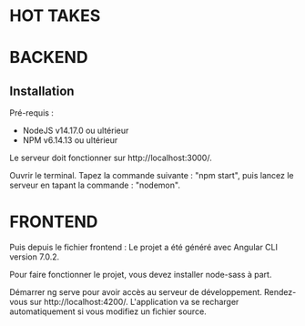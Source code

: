 # HOT TAKES # 

# BACKEND #

## Installation ##

Pré-requis : 
- NodeJS v14.17.0 ou ultérieur
- NPM v6.14.13 ou ultérieur

Le serveur doit fonctionner sur http://localhost:3000/.

Ouvrir le terminal.
Tapez la commande suivante : "npm start", puis lancez le serveur en tapant la commande : "nodemon".

# FRONTEND #

Puis depuis le fichier frontend : Le projet a été généré avec Angular CLI version 7.0.2.

Pour faire fonctionner le projet, vous devez installer node-sass à part.

Démarrer ng serve pour avoir accès au serveur de développement. Rendez-vous sur http://localhost:4200/. L'application va se recharger automatiquement si vous modifiez un fichier source.
